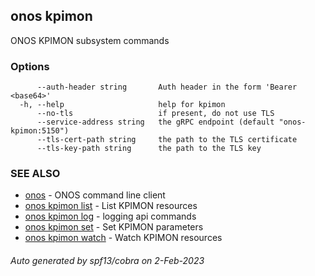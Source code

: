 <!--
SPDX-FileCopyrightText: 2019-present Open Networking Foundation <info@opennetworking.org>

SPDX-License-Identifier: Apache-2.0
-->

## onos kpimon

ONOS KPIMON subsystem commands

### Options

```
      --auth-header string       Auth header in the form 'Bearer <base64>'
  -h, --help                     help for kpimon
      --no-tls                   if present, do not use TLS
      --service-address string   the gRPC endpoint (default "onos-kpimon:5150")
      --tls-cert-path string     the path to the TLS certificate
      --tls-key-path string      the path to the TLS key
```

### SEE ALSO

* [onos](onos.md)	 - ONOS command line client
* [onos kpimon list](onos_kpimon_list.md)	 - List KPIMON resources
* [onos kpimon log](onos_kpimon_log.md)	 - logging api commands
* [onos kpimon set](onos_kpimon_set.md)	 - Set KPIMON parameters
* [onos kpimon watch](onos_kpimon_watch.md)	 - Watch KPIMON resources

###### Auto generated by spf13/cobra on 2-Feb-2023
